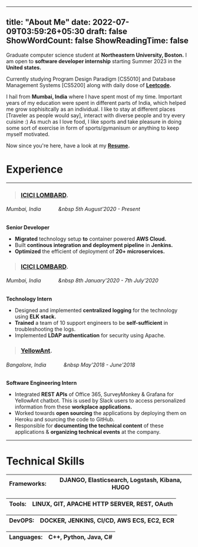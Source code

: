 
---
title: "About Me"
date: 2022-07-09T03:59:26+05:30
draft: false
ShowWordCount: false
ShowReadingTime: false
---

<script src="https://platform.linkedin.com/badges/js/profile.js" async defer type="text/javascript"></script>
<DIV class="badge-base LI-profile-badge" data-locale="en_US" data-size="large" data-theme="dark" data-type="VERTICAL" data-vanity="apurva-khatri-33bb38146" data-version="v1"><a class="badge-base__link LI-simple-link" href="https://www.linkedin.com/in/apurva-khatri-33bb38146?trk=profile-badge"></a></DIV>


Graduate computer science student at **Northeastern University, Boston.** I am open to **software developer internship** starting Summer 2023 in the **United states.**

Currently studying Program Design Paradigm [CS5010] and Database Management Systems [CS5200] along with daily dose of **[Leetcode](https://leetcode.com/apurvakhatri2011/).**

I hail from **Mumbai, India** where I have spent most of my time. Important years of my education were spent in different parts of India, which helped me grow sophisitcally as an individual. I like to stay at different places [Traveler as people would say], interact with diverse people and try every cuisine :) As much as I love food, I like sports and take pleasure in doing some sort of exercise in form of sports/gymanisum or anything to keep myself motivated. 

Now since you're here, have a look at my **[Resume](https://drive.google.com/file/d/1KtB0pBjMJ5Uud3XoTd4KXVE0naD-QrKn/view?usp=share_link).** 

# Experience

------------------------------------
> ### [ICICI LOMBARD](https://icicilombard.com). 
###### Mumbai, India &nbsp;&nbsp;&nbsp;&nbsp;&nbsp;&nbsp;&nbsp;&nbsp;&nbsp;&nbsp;&nbsp;&nbsp 5th August'2020 - Present
**Senior Developer**
* **Migrated** technology setup **to** container powered **AWS Cloud.**
* Built **continous integration and deployment pipeline** in **Jenkins.**
* **Optimized** the efficient of deployment of **20+ microservices.**

> ### [ICICI LOMBARD](https://icicilombard.com). 
###### Mumbai, India &nbsp;&nbsp;&nbsp;&nbsp;&nbsp;&nbsp;&nbsp;&nbsp;&nbsp;&nbsp;&nbsp;&nbsp 8th January'2020 - 7th July'2020
**Technology Intern**
* Designed and implemented **centralized logging** for the technology using **ELK stack.**
* **Trained** a team of 10 support engineers to be **self-sufficient** in troubleshooting the logs.
* Implemented **LDAP authentication** for security using Apache. 


> ### [YellowAnt](https://yellowant.com). 
###### Bangalore, India &nbsp;&nbsp;&nbsp;&nbsp;&nbsp;&nbsp;&nbsp;&nbsp;&nbsp;&nbsp;&nbsp;&nbsp May'2018 - June'2018
**Software Engineering Intern**
* Integrated **REST APIs** of Office 365, SurveyMonkey & Grafana for YellowAnt chatbot. This is used by Slack users to access personalized information from these **workplace applications.**
* Worked towards **open sourcing** the applications by deploying them on Heroku and sourcing the code to GitHub.
* Responsible for **documenting the technical content** of these applications & **organizing technical events** at the company.

------------------------------------
# Technical Skills
   Frameworks: | DJANGO, Elasticsearch, Logstash, Kibana, HUGO
--------|------

   Tools: | LINUX, GIT, APACHE HTTP SERVER, REST, OAuth
--------|------

   DevOPS: | DOCKER, JENKINS, CI/CD, AWS ECS, EC2, ECR
--------|------

   Languages: | C++, Python, Java, C#
--------|------

